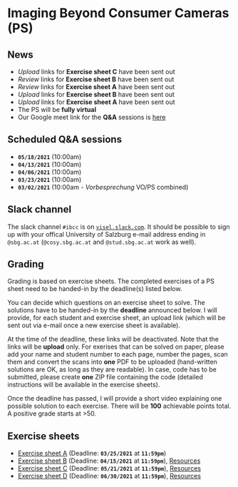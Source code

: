# Imaging Beyond Consumer Cameras (PS)

## News

- *Upload* links for **Exercise sheet C** have been sent out
- *Review* links for **Exercise sheet B** have been sent out
- *Review* links for **Exercise sheet A** have been sent out
- *Upload* links for **Exercise sheet B** have been sent out
- *Upload* links for **Exercise sheet A** have been sent out
- The PS will be **fully virtual**
- Our Google meet link for the **Q&A** sessions is [here](https://meet.google.com/zka-jpyj-hmg)

## Scheduled Q&A sessions

- **`05/18/2021`** (10:00am)
- **`04/13/2021`** (10:00am)
- **`04/06/2021`** (10:00am)
- **`03/23/2021`** (10:00am)
- **`03/02/2021`** (10:00am - *Vorbesprechung* VO/PS combined)


## Slack channel

The slack channel `#ibcc` is on [`visel.slack.com`](https://visel.slack.com). It should be possible to sign up with your
offical University of Salzburg e-mail address ending in
`@sbg.ac.at` (`@cosy.sbg.ac.at` and `@stud.sbg.ac.at` work as well).

## Grading

Grading is based on exercise sheets. The completed exercises of a PS sheet need to be handed-in by the deadline(s) listed below.

You can decide which questions on an exercise sheet to solve. The solutions have to be handed-in by the **deadline** announced below. I will provide, for each student and exercise sheet, an upload link (which will be sent out via e-mail once a new exercise sheet is available).

At the time of the deadline, these links will be deactivated. Note that the links will be **upload** only. For exerises that can be solved on paper, please add your name and student number to each page, number the pages, scan them and convert the scans into **one** PDF to be uploaded (hand-written solutions are OK, as long as they are readable). In case, code has to be submitted, please create **one** ZIP file containing the code (detailed instructions will be available in the exercise sheets).
 
Once the deadline has passed, I will provide a short video explaining one possible solution to each exercise. There will be **100** achievable points total. A positive grade starts at >50.

## Exercise sheets

- [Exercise sheet A](exA.2021.pdf) (Deadline: **`03/25/2021`** at **`11:59pm`**)
- [Exercise sheet B](exB.2021.pdf) (Deadline: **`04/15/2021`** at **`11:59pm`**), [Resources](resources/exB)
- [Exercise sheet C](exC.2021.pdf) (Deadline: **`05/21/2021`** at **`11:59pm`**), [Resources](resources/exC)
- [Exercise sheet D](exD.2021.pdf) (Deadline: **`06/30/2021`** at **`11:59pm`**), [Resources](resources/exD)
